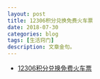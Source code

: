 ```yaml
---
layout: post
title: 12306积分兑换免费火车票
date: 2018-07-30
categories: blog
tags: [生活窍门]
description: 文章金句。
---
```


- [12306积分兑换免费火车票](http://www.lukou.com/userfeed/16858160)
